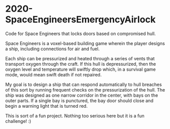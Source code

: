 # 2020-SpaceEngineersEmergencyAirlock
 Code for Space Engineers that locks doors based on compromised hull.

Space Engineers is a voxel-based building game wherein the player designs a ship, including connections for air and fuel.

Each ship can be pressurized and heated through a series of vents that transport oxygen through the craft. If this hull is depressurized, then the oxygen level and temperature will swiftly drop which, in a survival game mode, would mean swift death if not repaired.

My goal is to design a ship that can respond automatically to hull breaches of this sort by running frequent checks on the pressurization of the hull. The ship was designed as one narrow corridor in the center, with bays on the outer parts. If a single bay is punctured, the bay door should close and begin a warning light that is turned red.

This is sort of a fun project. Nothing too serious here but it is a fun challenge! :)
